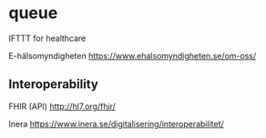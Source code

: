 # queue
IFTTT for healthcare

E-hälsomyndigheten
https://www.ehalsomyndigheten.se/om-oss/


## Interoperability

FHIR (API)
http://hl7.org/fhir/

Inera
https://www.inera.se/digitalisering/interoperabilitet/
